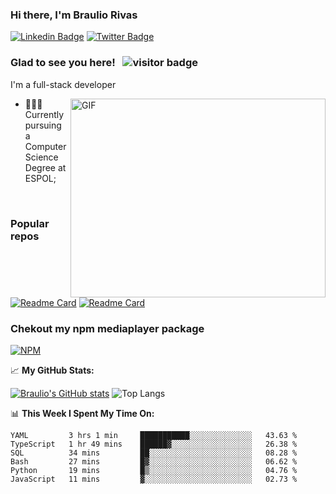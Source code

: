 ### Hi there, I'm Braulio Rivas
[![Linkedin Badge](https://img.shields.io/badge/-LinkedIn-0e76a8?style=flat-square&logo=Linkedin&logoColor=white)](https://www.linkedin.com/in/braulio-rivas-abad/)
[![Twitter Badge](https://img.shields.io/badge/-Twitter-00acee?style=flat-square&logo=Twitter&logoColor=white)](https://twitter.com/brolio04)

### Glad to see you here! &nbsp; ![visitor badge](https://visitor-badge.glitch.me/badge?page_id=brauliorivas)

I'm a full-stack developer


<img align="right" alt="GIF" src="https://github.com/Gapur/Gapur/blob/master/coding.gif?raw=true" width="408" height="318" />

- 👨🏻‍💻 Currently pursuing a Computer Science Degree at ESPOL;

</br>

### Popular repos
[![Readme Card](https://github-readme-stats.vercel.app/api/pin/?username=brauliorivas&repo=countrieshub)](https://github.com/brauliorivas/countrieshub)
[![Readme Card](https://github-readme-stats.vercel.app/api/pin/?username=brauliorivas&repo=pokedex-interactivo)](https://github.com/brauliorivas/pokedex-interactivo)

### Chekout my npm mediaplayer package
[![NPM](https://img.shields.io/badge/NPM-%23000000.svg?style=for-the-badge&logo=npm&logoColor=white)](https://www.npmjs.com/package/@braulio0000/mediaplayer)


📈 **My GitHub Stats:**

[![Braulio's GitHub stats](https://github-readme-stats.vercel.app/api?username=brauliorivas&theme=tokyonight)](https://github.com/brauliorivas) ![Top Langs](https://github-readme-stats.vercel.app/api/top-langs/?username=brauliorivas&layout=compact&theme=radical)


📊 **This Week I Spent My Time On:**
<!--START_SECTION:waka-->

```text
YAML         3 hrs 1 min     ███████████░░░░░░░░░░░░░░   43.63 %
TypeScript   1 hr 49 mins    ██████▓░░░░░░░░░░░░░░░░░░   26.38 %
SQL          34 mins         ██░░░░░░░░░░░░░░░░░░░░░░░   08.28 %
Bash         27 mins         █▓░░░░░░░░░░░░░░░░░░░░░░░   06.62 %
Python       19 mins         █▒░░░░░░░░░░░░░░░░░░░░░░░   04.76 %
JavaScript   11 mins         ▓░░░░░░░░░░░░░░░░░░░░░░░░   02.73 %
```

<!--END_SECTION:waka-->
